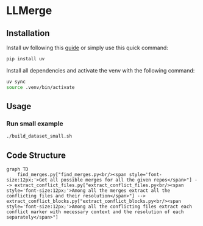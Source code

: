 # LLMerge

## Installation

Install uv following this [guide](https://docs.astral.sh/uv/getting-started/installation/#standalone-installer) or simply use this quick command:

```bash
pip install uv
```

Install all dependencies and activate the venv with the following command:

```bash
uv sync
source .venv/bin/activate
```

## Usage

### Run small example

```bash
./build_dataset_small.sh
```

## Code Structure

```mermaid
graph TD
    find_merges.py["find_merges.py<br/><span style='font-size:12px;'>Get all possible merges for all the given repos</span>"] --> extract_conflict_files.py["extract_conflict_files.py<br/><span style='font-size:12px;'>Among all the merges extract all the conflicting files and their resolution</span>"] --> extract_conflict_blocks.py["extract_conflict_blocks.py<br/><span style='font-size:12px;'>Among all the conflicting files extract each conflict marker with necessary context and the resolution of each separately</span>"]
```
